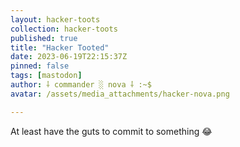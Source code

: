 ```yaml
---
layout: hacker-toots
collection: hacker-toots
published: true
title: "Hacker Tooted"
date: 2023-06-19T22:15:37Z
pinned: false
tags: [mastodon]
author: ⸸ commander ░ nova ⸸ :~$
avatar: /assets/media_attachments/hacker-nova.png

---
```


<p>At least have the guts to commit to something 😂​</p>


